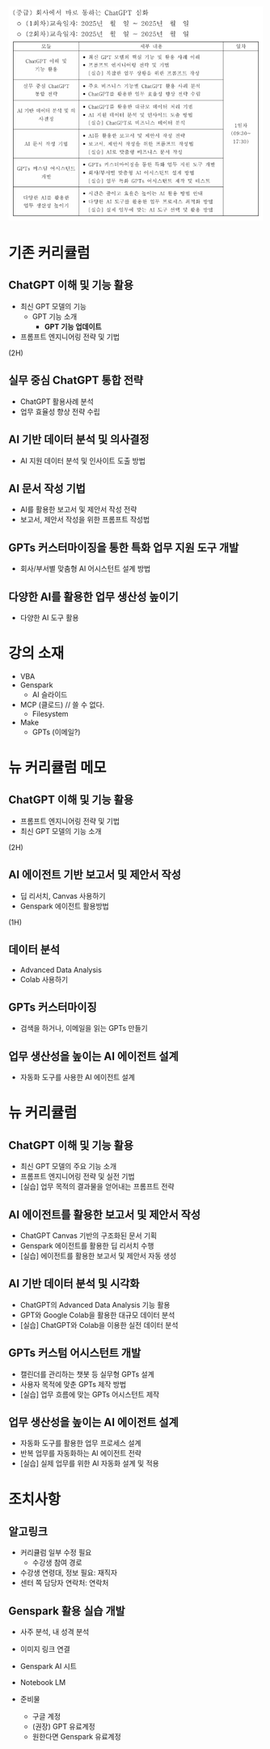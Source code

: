 ![](attachments/c-ict.png)

# 기존 커리큘럼

## ChatGPT 이해 및 기능 활용

- 최신 GPT 모델의 기능
	- GPT 기능 소개
		- **GPT 기능 업데이트**
- 프롬프트 엔지니어링 전략 및 기법

(2H)

## 실무 중심 ChatGPT 통합 전략

- ChatGPT 활용사례 분석
- 업무 효율성 향상 전략 수립

## AI 기반 데이터 분석 및 의사결정

- AI 지원 데이터 분석 및 인사이트 도출 방법

## AI 문서 작성 기법

- AI를 활용한 보고서 및 제안서 작성 전략
- 보고서, 제안서 작성을 위한 프롬프트 작성법

## GPTs 커스터마이징을 통한 특화 업무 지원 도구 개발

- 회사/부서별 맞춤형 AI 어시스턴트 설계 방법

## 다양한 AI를 활용한 업무 생산성 높이기

- 다양한 AI 도구 활용

# 강의 소재

- VBA
- Genspark
	- AI 슬라이드
- MCP (클로드) // 쓸 수 없다.
	- Filesystem 
- Make
	- GPTs (이메일?)

# 뉴 커리큘럼 메모

## ChatGPT 이해 및 기능 활용

- 프롬프트 엔지니어링 전략 및 기법
- 최신 GPT 모델의 기능 소개

(2H)

## AI 에이전트 기반 보고서 및 제안서 작성

- 딥 리서치, Canvas 사용하기
- Genspark 에이전트 활용방법

(1H)

## 데이터 분석

- Advanced Data Analysis
- Colab 사용하기

## GPTs 커스터마이징

- 검색을 하거나, 이메일을 읽는 GPTs 만들기

## 업무 생산성을 높이는 AI 에이전트 설계

- 자동화 도구를 사용한 AI 에이전트 설계

# 뉴 커리큘럼

## ChatGPT 이해 및 기능 활용

- 최신 GPT 모델의 주요 기능 소개
- 프롬프트 엔지니어링 전략 및 실전 기법
- [실습] 업무 목적의 결과물을 얻어내는 프롬프트 전략

## AI 에이전트를 활용한 보고서 및 제안서 작성

- ChatGPT Canvas 기반의 구조화된 문서 기획
- Genspark 에이전트를 활용한 딥 리서치 수행
- [실습] 에이전트를 활용한 보고서 및 제안서 자동 생성

## AI 기반 데이터 분석 및 시각화

- ChatGPT의 Advanced Data Analysis 기능 활용
- GPT와 Google Colab을 활용한 대규모 데이터 분석
- [실습] ChatGPT와 Colab을 이용한 실전 데이터 분석

## GPTs 커스텀 어시스턴트 개발

- 캘린더를 관리하는 챗봇 등 실무형 GPTs 설계
- 사용자 목적에 맞춘 GPTs 제작 방법
- [실습] 업무 흐름에 맞는 GPTs 어시스턴트 제작

## 업무 생산성을 높이는 AI 에이전트 설계

- 자동화 도구를 활용한 업무 프로세스 설계
- 반복 업무를 자동화하는 AI 에이전트 전략
- [실습] 실제 업무를 위한 AI 자동화 설계 및 적용

# 조치사항

## 알고링크

- 커리큘럼 일부 수정 필요
	- 수강생 참여 경로
- 수강생 연령대, 정보 필요: 재직자
- 센터 쪽 담당자 연락처: 연락처

## Genspark 활용 실습 개발


- 사주 분석, 내 성격 분석
- 이미지 링크 연결
- Genspark AI 시트
- Notebook LM

- 준비물
	- 구글 계정
	- (권장) GPT 유료계정
	- 원한다면 Genspark 유료계정

